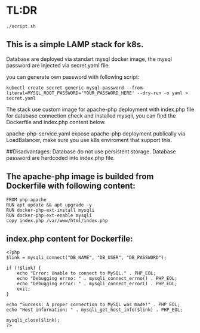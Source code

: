 # TL:DR
```
./script.sh
```

## This is a simple LAMP stack for k8s.


Database are deployed via standart mysql docker image, the mysql password are injected via secret.yaml file.

you can generate own password with following script:
```
kubectl create secret generic mysql-password --from-literal=MYSQL_ROOT_PASSWORD='YOUR_PASSWORD_HERE' --dry-run -o yaml > secret.yaml
```

The stack use custom image for apache-php deployment with index.php file for database connection check and installed mysqli, you can find the Dockerfile and index.php content below.

apache-php-service.yaml expose apache-php deployment publically via LoadBalancer, make sure you use k8s enviroment that support this.


##Disadvantages:
Database do not use persistent storage.
Database password are hardcoded into index.php file.



## The apache-php image is builded from Dockerfile with following content:

```
FROM php:apache
RUN apt update && apt upgrade -y
RUN docker-php-ext-install mysqli
RUN docker-php-ext-enable mysqli
copy index.php /var/www/html/index.php
```

## index.php content for Dockerfile:

```
<?php
$link = mysqli_connect("DB_NAME", "DB_USER", "DB_PASSWORD");

if (!$link) {
    echo "Error: Unable to connect to MySQL." . PHP_EOL;
    echo "Debugging errno: " . mysqli_connect_errno() . PHP_EOL;
    echo "Debugging error: " . mysqli_connect_error() . PHP_EOL;
    exit;
}

echo "Success: A proper connection to MySQL was made!" . PHP_EOL;
echo "Host information: " . mysqli_get_host_info($link) . PHP_EOL;

mysqli_close($link);
?>
```
